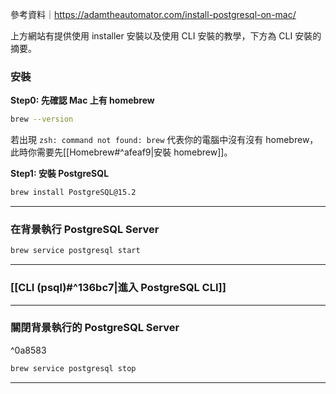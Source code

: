 參考資料｜<https://adamtheautomator.com/install-postgresql-on-mac/>

上方網站有提供使用 installer 安裝以及使用 CLI 安裝的教學，下方為 CLI 安裝的摘要。

### 安裝

**Step0: 先確認 Mac 上有 homebrew**

```bash
brew --version
```

若出現 `zsh: command not found: brew` 代表你的電腦中沒有沒有 homebrew，此時你需要先[[Homebrew#^afeaf9|安裝 homebrew]]。

**Step1: 安裝 PostgreSQL**

```bash
brew install PostgreSQL@15.2
```

---

### 在背景執行 PostgreSQL Server

```bash
brew service postgresql start
```

---

### [[CLI (psql)#^136bc7|進入 PostgreSQL CLI]]

---

### 關閉背景執行的 PostgreSQL Server

^0a8583

```bash
brew service postgresql stop
```

---
